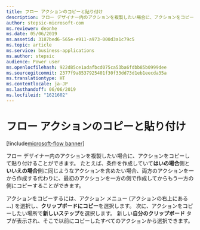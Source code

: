 ```yaml
---
title: フロー アクションのコピーと貼り付け
description: フロー デザイナー内のアクションを複製したい場合に、アクションをコピーして貼り付けることができます。
author: stepsic-microsoft-com
ms.reviewer: deonhe
ms.date: 05/06/2019
ms.assetid: 3187bed6-565e-e911-a973-000d3a1c79c5
ms.topic: article
ms.service: business-applications
ms.author: stepsic
audience: Power user
ms.openlocfilehash: 922d85ce1adafbcd075ca53ba6fdbb85b0999dee
ms.sourcegitcommit: 2377f9a8537925401f30f33dd73d1eb1eecda35a
ms.translationtype: HT
ms.contentlocale: ja-JP
ms.lasthandoff: 06/06/2019
ms.locfileid: "1621602"
---
```

# <a name="copy-and-paste-flow-actions"></a>フロー アクションのコピーと貼り付け

[!include[microsoft-flow banner](../includes/microsoft-flow.md)]

フロー デザイナー内のアクションを複製したい場合に、アクションをコピーして貼り付けることができます。 たとえば、条件を作成していて**はいの場合**側と**いいえの場合**側に同じようなアクションを含めたい場合、両方のアクションを一から作成する代わりに、最初のアクションを一方の側で作成してからもう一方の側にコピーすることができます。

アクションをコピーするには、アクション メニュー (アクションの右上にある **...**) を選択し、**クリップボードにコピー**を選択します。 次に、アクションをコピーしたい場所で**新しいステップ**を選択します。 新しい**自分のクリップボード** タブが表示され、そこで以前にコピーしたすべてのアクションから選択できます。 
